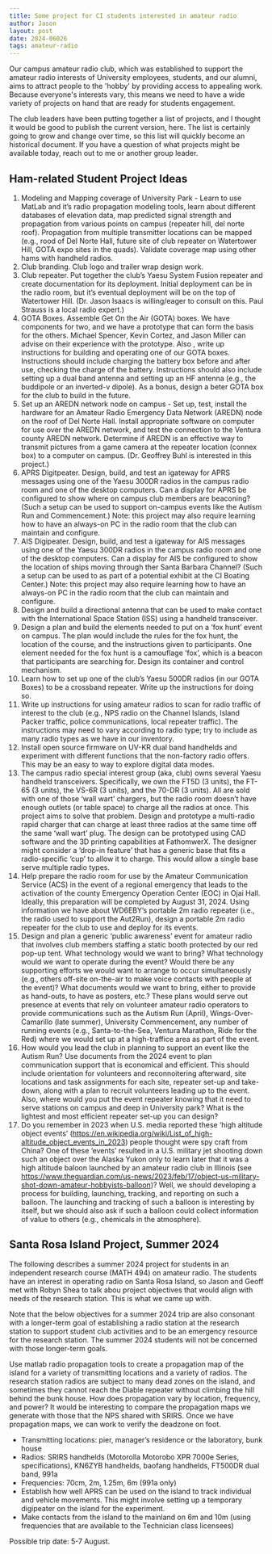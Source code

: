 ```yaml
---
title: Some project for CI students interested in amateur radio
author: Jason
layout: post
date: 2024-06026
tags: amateur-radio
---
```


Our campus amateur radio club, which was established to support the amateur radio interests of University employees, students, and our alumni, aims to attract people to the 'hobby' by providing access to appealing work.  Because everyone's interests vary, this means we need to have a wide variety of projects on hand that are ready for students engagement.

The club leaders have been putting together a list of projects, and I thought it would be good to publish the current version, here.  The list is certainly going to grow and change over time, so this list will quickly become an historical document.  If you have a question of what projects might be available today, reach out to me or another group leader.

## Ham-related Student Project Ideas

1. Modeling and Mapping coverage of University Park - Learn to use MatLab and it’s radio propagation modeling tools, learn about different databases of elevation data, map predicted signal strength and propagation from various points on campus (repeater hill, del norte roof).  Propagation from multiple transmitter locations can be mapped (e.g., rood of Del Norte Hall, future site of club repeater on Watertower Hill, GOTA expo sites in the quads).  Validate coverage map using other hams with handheld radios.
2. Club branding.  Club logo and trailer wrap design work.
3. Club repeater.  Put together the club’s Yaesu System Fusion repeater and create documentation for its deployment.  Initial deployment can be in the radio room, but it’s eventual deployment will be on the top of Watertower Hill.  (Dr. Jason Isaacs is willing/eager to consult on this.  Paul Strauss is a local radio expert.)
4. GOTA Boxes.  Assemble Get On the Air (GOTA)  boxes.  We have components for two, and we have a prototype that can form the basis for the others.  Michael Spencer, Kevin Cortez, and Jason Miller can advise on their experience with the prototype.  Also , write up instructions for building and operating one of our GOTA boxes.  Instructions should include charging the battery box before and after use, checking the charge of the battery.  Instructions should also include setting up a dual band antenna and setting up an HF antenna (e.g., the buddipole or an inverted-v dipole).  As a bonus, design a beter GOTA box for the club to build in the future.
5. Set up an AREDN network node on campus - Set up, test, install the hardware for an Amateur Radio Emergency Data Network (AREDN) node on the roof of Del Norte Hall.  Install appropriate software on computer for use over the AREDN network, and test the connection to the Ventura county AREDN network.  Determine if AREDN is an effective way to transmit pictures from a game camera at the repeater location (connex box) to a computer on campus.  (Dr. Geoffrey Buhl is interested in this project.)
6. APRS Digitpeater.  Design, build, and test an igateway for APRS messages using one of the Yaesu 300DR radios in the campus radio room and one of the desktop computers.  Can a display for APRS be configured to show where on campus club members are beaconing?  (Such a setup can be used to support on-campus events like the Autism Run and Commencement.)  Note:  this project may also require learning how to have an always-on PC in the radio room that the club can maintain and configure.
7. AIS Digipeater.  Design, build, and test a igateway for AIS messages using one of the Yaesu 300DR radios in the campus radio room and one of the desktop computers.  Can a display for AIS be configured to show the location of ships moving through ther Santa Barbara Channel?  (Such a setup can be used to as part of a potential exhibit at the CI Boating Center.) Note:  this project may also require learning how to have an always-on PC in the radio room that the club can maintain and configure.
8. Design and build a directional antenna that can be used to make contact with the International Space Station (ISS) using a handheld transceiver.
9. Design a plan and build the elements needed to put on a ‘fox hunt’ event on campus.  The plan would include the rules for the fox hunt, the location of the course, and the instructions given to participants.  One element needed for the fox hunt is a camouflage ‘fox’, which is a beacon that participants are searching for.  Design its container and control mechanism.
10. Learn how to set up one of the club’s Yaesu 500DR radios (in our GOTA Boxes) to be a crossband repeater.  Write up the instructions for doing so.
11. Write up instructions for using amateur radios to scan for radio traffic of interest to the club (e.g., NPS radio on the Channel Islands, Island Packer traffic, police communications, local repeater traffic).  The instructions may need to vary according to radio type; try to include as many radio types as we have in our inventory.
12. Install open source firmware on UV-KR dual band handhelds and experiment with different functions that the non-factory radio offers.  This may be an easy to way to explore digital data modes.
13. The campus radio special interest group (aka, club) owns several Yaesu handheld transceivers.  Specifically, we own the FT5D (3 units), the FT-65 (3 units), the VS-6R (3 units), and the 70-DR (3 units).  All are sold with one of those ‘wall wart’ chargers, but the radio room doesn’t have enough outlets (or table space) to charge all the radios at once.  This project aims to solve that problem.  Design and prototype a multi-radio rapid charger that can charge at least three radios at the same time off the same ‘wall wart’ plug.  The design can be prototyped using CAD software and the 3D printing capabilities at FathomwerX.  The designer might consider a ‘drop-in feature’ that has a generic base that fits a radio-specific ‘cup’ to allow it to charge.  This would allow a single base serve multiple radio types.
14. Help prepare the radio room for use by the Amateur Communication Service (ACS) in the event of a regional emergency that leads to the activation of the county Emergency Operation Center (EOC) in Ojai Hall.  Ideally, this preparation will be completed by August 31, 2024.
Using information we have about WD6EBY’s portable 2m radio repeater (i.e., the radio used to support the Aut2Run), design a portable 2m radio repeater for the club to use and deploy for its events.
15. Design and plan a generic ‘public awareness’ event for amateur radio that involves club members staffing a static booth protected by our red pop-up tent.  What technology would we want to bring?  What technology would we want to operate during the event?  Would there be any supporting efforts we would want to arrange to occur simultaneously (e.g., others off-site on-the-air to make voice contacts with people at the event)?  What documents would we want to bring, either to provide as hand-outs, to have as posters, etc.?  These plans would serve out presence at events that rely on volunteer amateur radio operators to provide communications such as the Autism Run (April), Wings-Over-Camarillo (late summer), University Commencement, any number of running events (e.g., Santa-to-the-Sea, Ventura Marathon, Ride for the Red) where we would set up at a high-traffice area as part of the event.
16. How would you lead the club in planning to support an event like the Autism Run?  Use documents from the 2024 event to plan communication support that is economical and efficient.  This should include orientation for volunteers and reconnoitering afterward, site locations and task assignments for each site, repeater set-up and take-down, along with a plan to recruit volunteers leading up to the event.  Also, where would you put the event repeater knowing that it need to serve stations on campus and deep in University park?  What is the lightest and most efficient repeater set-up you can design?
17. Do you remember in 2023 when U.S. media reported these ‘high altitude object events’ (https://en.wikipedia.org/wiki/List_of_high-altitude_object_events_in_2023) people thought were spy craft from China?  One of these ‘events’ resulted in a U.S. military jet shooting down such an object over the Alaska Yukon only to learn later that it was a high altitude baloon launched by an amateur radio club in Illinois (see https://www.theguardian.com/us-news/2023/feb/17/object-us-military-shot-down-amateur-hobbyists-balloon)?  Well, we should developing a process for building, launching, tracking, and reporting on such a balloon.  The launching and tracking of such a balloon is interesting by itself, but we should also ask if such a balloon could collect information of value to others (e.g., chemicals in the atmosphere).


## Santa Rosa Island Project, Summer 2024

The following describes a summer 2024 project for students in an independent research course (MATH 494) on amateur radio.  The students have an interest in operating radio on Santa Rosa Island, so Jason and Geoff met with Robyn Shea to talk abou project objectives that would align with needs of the research station.  This is what we came up with.

Note that the below objectives for a summer 2024 trip are also consonant with a longer-term goal of establishing a radio station at the research station to support student club activities and to be an emergency resource for the research station.  The summer 2024 students will not be concerned with those longer-term goals.

Use matlab radio propagation tools to create a propagation map of the island for a variety of transmitting locations and a variety of radios.  The research station radios are subject to many dead zones on the island, and sometimes they cannot reach the Diable repeater without climbing the hill behind the bunk house.  How does propagation vary by location, frequency, and power?  It would be interesting to compare the propagation maps we generate with those that the NPS shared with SRIRS.  Once we have propagation maps, we can work to verify the deadzone on foot.

* Transmitting locations:  pier, manager’s residence or the laboratory, bunk house
* Radios:  SRIRS handhelds (Motorolla Motorobo XPR 7000e Series, specifications), KN6ZYB handhelds, baofang handhelds, FT500DR dual band, 991a
* Frequencies:  70cm, 2m, 1.25m, 6m (991a only)
* Establish how well APRS can be used on the island to track individual and vehicle movements.  This might involve setting up a temporary digipeater on the island for the experiment.
* Make contacts from the island to the mainland on 6m and 10m (using frequencies that are available to the Technician class licensees)

Possible trip date:  5-7 August.



<!--
SYNTAX FOR IMAGES
* use services to create JPG and to create thumbnail that is 720px wide

[![ALT-TEXT](/assets/images/filename-thumbnail.jpg)](/assets/images/filename.jpg)
-->

<!--
SYNTAX FOR VIDEO
* convert MOV to mp4 using VLC

<video width="480" height="320" controls="controls">
  <source src="/assets/media/filename.m4v" type="video/mp4">
</video>
-->
